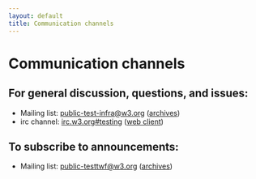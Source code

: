 ```yaml
---
layout: default
title: Communication channels
---
```


# Communication channels

## For general discussion, questions, and issues:

* Mailing list: [public-test-infra@w3.org](mailto:public-test-infra@w3.org) ([archives](http://lists.w3.org/Archives/Public/public-test-infra/))
* irc channel: [irc.w3.org#testing](irc://irc.w3.org:6667/#testing) ([web client](http://irc.w3.org/?channels=testing))

## To subscribe to announcements:

* Mailing list: [public-testtwf@w3.org](mailto:public-testtwf@w3.org) ([archives](http://lists.w3.org/Archives/Public/public-testtwf/))
